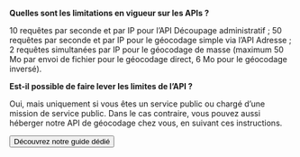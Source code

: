 **Quelles sont les limitations en vigueur sur les APIs ?**

10 requêtes par seconde et par IP pour l’API Découpage administratif ;
50 requêtes par seconde et par IP pour le géocodage simple via l’API Adresse ;
2 requêtes simultanées par IP pour le géocodage de masse (maximum 50 Mo par envoi de fichier pour le géocodage direct, 6 Mo pour le géocodage inversé).

**Est-il possible de faire lever les limites de l’API ?**

Oui, mais uniquement si vous êtes un service public ou chargé d’une mission de service public. Dans le cas contraire, vous pouvez aussi héberger notre API de géocodage chez vous, en suivant ces instructions.

<button href="https://guides.data.gouv.fr/reutiliser-des-donnees/utiliser-les-api-geographiques/utiliser-lapi-decoupage-administratif">Découvrez notre guide dédié</button>
